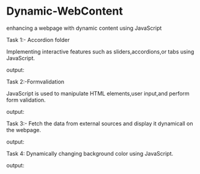 # Dynamic-WebContent
enhancing a webpage with dynamic content using JavaScript

Task 1:- Accordion folder

Implementing interactive features such as sliders,accordions,or tabs using JavaScript.

output: 

Task 2:-Formvalidation

JavaScript is used to manipulate HTML elements,user input,and perform form validation.

output: 

Task 3:- Fetch the data from external sources and display it dynamicall on the webpage.

output:

Task 4: Dynamically changing background color using JavaScript.

output:
